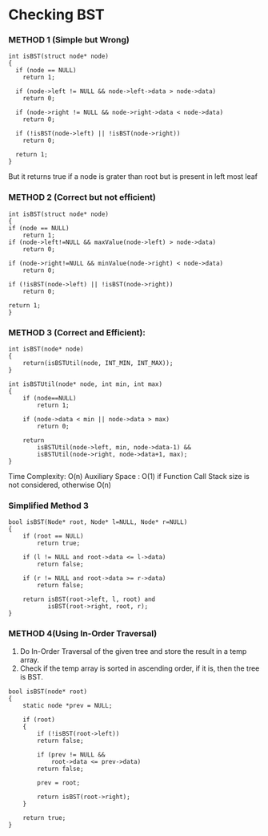 # Checking BST

### METHOD 1 (Simple but Wrong)

```
int isBST(struct node* node)  
{  
  if (node == NULL)  
    return 1;  
      
  if (node->left != NULL && node->left->data > node->data)  
    return 0;  
      
  if (node->right != NULL && node->right->data < node->data)  
    return 0;  
    
  if (!isBST(node->left) || !isBST(node->right))  
    return 0;  
      
  return 1;  
} 
```

But it returns true if a node is grater than root but is present in left most leaf

### METHOD 2 (Correct but not efficient)

```
int isBST(struct node* node) 
{ 
if (node == NULL) 
	return 1; 
if (node->left!=NULL && maxValue(node->left) > node->data) 
	return 0; 
	
if (node->right!=NULL && minValue(node->right) < node->data) 
	return 0; 
	
if (!isBST(node->left) || !isBST(node->right)) 
	return 0; 
	
return 1; 
} 
```

### METHOD 3 (Correct and Efficient):

```
int isBST(node* node)  
{  
    return(isBSTUtil(node, INT_MIN, INT_MAX));  
}  
  
int isBSTUtil(node* node, int min, int max)  
{  
    if (node==NULL)  
        return 1;  
              
    if (node->data < min || node->data > max)  
        return 0;  
      
    return
        isBSTUtil(node->left, min, node->data-1) &&   
        isBSTUtil(node->right, node->data+1, max);
}  

```

Time Complexity: O(n)
Auxiliary Space : O(1) if Function Call Stack size is not considered, otherwise O(n)

### Simplified Method 3

```
bool isBST(Node* root, Node* l=NULL, Node* r=NULL) 
{ 
    if (root == NULL) 
        return true; 

    if (l != NULL and root->data <= l->data) 
        return false; 
  
    if (r != NULL and root->data >= r->data) 
        return false; 
  
    return isBST(root->left, l, root) and 
           isBST(root->right, root, r); 
} 
```

### METHOD 4(Using In-Order Traversal)

1. Do In-Order Traversal of the given tree and store the result in a temp array.
2. Check if the temp array is sorted in ascending order, if it is, then the tree is BST.

```
bool isBST(node* root)  
{  
    static node *prev = NULL;  

    if (root)  
    {  
        if (!isBST(root->left))  
        return false;  
  
        if (prev != NULL &&  
            root->data <= prev->data)  
        return false;  
  
        prev = root;  
  
        return isBST(root->right);  
    }  
  
    return true;  
}  
  
```